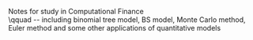 Notes for study in Computational Finance  
\qquad -- including binomial tree model, BS model, Monte Carlo method, Euler method and some other applications of quantitative models
